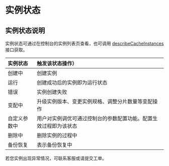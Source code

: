# 实例状态

## 实例状态说明
实例状态可通过在控制台的实例列表页查看，也可调用 [describeCacheInstances](https://docs.jdcloud.com/cn/jcs-for-redis/api/describecacheinstances?content=API)  接口获取。


| 实例状态 |  触发该状态操作）  | 
|   :--- | :---  |
|  创建中	|  创建实例 |  
|  运行	|  创建成功后的实例即为运行状态|  
|  错误	|  实例创建失败|  
|  变配中	|  升级实例版本、变更实例规格、调整分片数量等变配操作|  
|  自定义参数中	|  用户对实例调优可通过控制台的参数配置功能。配置生效过程即为该状态|  
|  删除中	|  删除实例的过程中|  
|  备份恢复	|  表示备份恢复中|  

若您实例出现异常情况，可联系客服或请提交工单。

